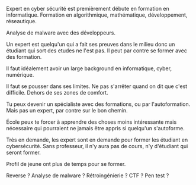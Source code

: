 Expert en cyber sécurité est premièrement débute en formation en informatique. Formation en algorithmique, mathématique, développement, réseautique.

Analyse de malware avec des développeurs.

Un expert est quelqu'un qui a fait ses preuves dans le milieu donc un étudiant qui sort des etudes ne l'est pas. Il peut par contre se former avec des formation.

Il faut idéalement avoir un large background en informatique, cyber, numérique.

Il faut se pousser dans ses limites. Ne pas s'arrêter quand on dit que c'est difficile. Dehors de ses zones de comfort.

Tu peux devenir un spécialiste avec des formations, ou par l'autoformation. Mais pas un expert, par contre sur le bon chemin.

École peux te forcer à apprendre des choses moins intéressante mais nécessaire qui pourraient ne jamais être appris si quelqu'un s'autoforme.

Très en demande, les expert sont en demande pour former les étudiant en cybersécurité. Sans professeur, il n'y aura pas de cours, n'y d'étudiant qui seront former.

Profil de jeune ont plus de temps pour se former.

Reverse ?
Analyse de malware ?
Rétroingénierie ?
CTF ?
Pen test ?


